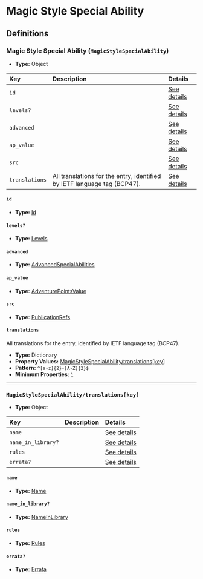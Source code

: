# Magic Style Special Ability

## Definitions

### <a name="MagicStyleSpecialAbility"></a> Magic Style Special Ability (`MagicStyleSpecialAbility`)

- **Type:** Object

Key | Description | Details
:-- | :-- | :--
`id` |  | <a href="#MagicStyleSpecialAbility/id">See details</a>
`levels?` |  | <a href="#MagicStyleSpecialAbility/levels">See details</a>
`advanced` |  | <a href="#MagicStyleSpecialAbility/advanced">See details</a>
`ap_value` |  | <a href="#MagicStyleSpecialAbility/ap_value">See details</a>
`src` |  | <a href="#MagicStyleSpecialAbility/src">See details</a>
`translations` | All translations for the entry, identified by IETF language tag (BCP47). | <a href="#MagicStyleSpecialAbility/translations">See details</a>

#### <a name="MagicStyleSpecialAbility/id"></a> `id`

- **Type:** <a href="../_Activatable.md#Id">Id</a>

#### <a name="MagicStyleSpecialAbility/levels"></a> `levels?`

- **Type:** <a href="../_Activatable.md#Levels">Levels</a>

#### <a name="MagicStyleSpecialAbility/advanced"></a> `advanced`

- **Type:** <a href="../_Activatable.md#AdvancedSpecialAbilities">AdvancedSpecialAbilities</a>

#### <a name="MagicStyleSpecialAbility/ap_value"></a> `ap_value`

- **Type:** <a href="../_Activatable.md#AdventurePointsValue">AdventurePointsValue</a>

#### <a name="MagicStyleSpecialAbility/src"></a> `src`

- **Type:** <a href="../source/_PublicationRef.md#PublicationRefs">PublicationRefs</a>

#### <a name="MagicStyleSpecialAbility/translations"></a> `translations`

All translations for the entry, identified by IETF language tag (BCP47).

- **Type:** Dictionary
- **Property Values:** <a href="#MagicStyleSpecialAbility/translations[key]">MagicStyleSpecialAbility/translations[key]</a>
- **Pattern:** `^[a-z]{2}-[A-Z]{2}$`
- **Minimum Properties:** `1`

---

### <a name="MagicStyleSpecialAbility/translations[key]"></a> `MagicStyleSpecialAbility/translations[key]`

- **Type:** Object

Key | Description | Details
:-- | :-- | :--
`name` |  | <a href="#MagicStyleSpecialAbility/translations[key]/name">See details</a>
`name_in_library?` |  | <a href="#MagicStyleSpecialAbility/translations[key]/name_in_library">See details</a>
`rules` |  | <a href="#MagicStyleSpecialAbility/translations[key]/rules">See details</a>
`errata?` |  | <a href="#MagicStyleSpecialAbility/translations[key]/errata">See details</a>

#### <a name="MagicStyleSpecialAbility/translations[key]/name"></a> `name`

- **Type:** <a href="../_Activatable.md#Name">Name</a>

#### <a name="MagicStyleSpecialAbility/translations[key]/name_in_library"></a> `name_in_library?`

- **Type:** <a href="../_Activatable.md#NameInLibrary">NameInLibrary</a>

#### <a name="MagicStyleSpecialAbility/translations[key]/rules"></a> `rules`

- **Type:** <a href="../_Activatable.md#Rules">Rules</a>

#### <a name="MagicStyleSpecialAbility/translations[key]/errata"></a> `errata?`

- **Type:** <a href="../source/_Erratum.md#Errata">Errata</a>
